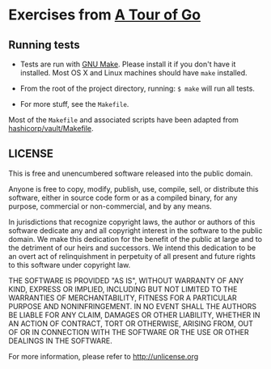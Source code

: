 # Exercises from [A Tour of Go](https://tour.golang.org/)

## Running tests

* Tests are run with [GNU Make](https://www.gnu.org/software/make/). Please install it
if you don't have it installed. Most OS X and Linux machines should have `make` installed.

* From the root of the project directory, running:
  `$ make` will run all tests.

* For more stuff, see the `Makefile`.

Most of the `Makefile` and associated scripts have been adapted from 
[hashicorp/vault/Makefile](https://github.com/hashicorp/vault/blob/master/Makefile).

## LICENSE

This is free and unencumbered software released into the public domain.

Anyone is free to copy, modify, publish, use, compile, sell, or
distribute this software, either in source code form or as a compiled
binary, for any purpose, commercial or non-commercial, and by any
means.

In jurisdictions that recognize copyright laws, the author or authors
of this software dedicate any and all copyright interest in the
software to the public domain. We make this dedication for the benefit
of the public at large and to the detriment of our heirs and
successors. We intend this dedication to be an overt act of
relinquishment in perpetuity of all present and future rights to this
software under copyright law.

THE SOFTWARE IS PROVIDED "AS IS", WITHOUT WARRANTY OF ANY KIND,
EXPRESS OR IMPLIED, INCLUDING BUT NOT LIMITED TO THE WARRANTIES OF
MERCHANTABILITY, FITNESS FOR A PARTICULAR PURPOSE AND NONINFRINGEMENT.
IN NO EVENT SHALL THE AUTHORS BE LIABLE FOR ANY CLAIM, DAMAGES OR
OTHER LIABILITY, WHETHER IN AN ACTION OF CONTRACT, TORT OR OTHERWISE,
ARISING FROM, OUT OF OR IN CONNECTION WITH THE SOFTWARE OR THE USE OR
OTHER DEALINGS IN THE SOFTWARE.

For more information, please refer to <http://unlicense.org>

